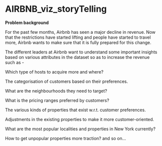 # AIRBNB_viz_storyTelling

**Problem background**

For the past few months, Airbnb has seen a major decline in revenue. Now that the restrictions have started lifting and people have started to travel more, Airbnb wants to make sure that it is fully prepared for this change.

 

The different leaders at Airbnb want to understand some important insights based on various attributes in the dataset so as to increase the revenue such as -

Which type of hosts to acquire more and where?

The categorisation of customers based on their preferences.

What are the neighbourhoods they need to target?

What is the pricing ranges preferred by customers?

The various kinds of properties that exist w.r.t. customer preferences.

Adjustments in the existing properties to make it more customer-oriented.

What are the most popular localities and properties in New York currently?

How to get unpopular properties more traction? and so on...

